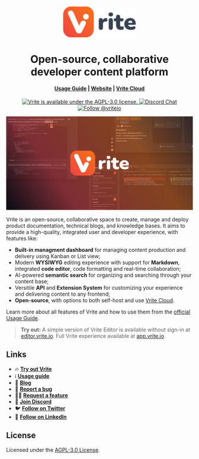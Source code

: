 <p align="center">
    <a href="https://vrite.io">
        <picture>
            <source media="(prefers-color-scheme: dark)" srcset=".github/assets/dark/logo.svg">
            <img src=".github/assets/light/logo.svg" width="196" alt="Logo"/>
        </picture>
    </a>
    <h1 align="center">Open-source, collaborative developer content platform</h1>
</p>
<h4 align="center">
  <a href="https://docs.vrite.io">Usage Guide</a> |
  <a href="https://vrite.io">Website</a> |
  <a href="https://app.vrite.io">Vrite Cloud</a>
</h4>
<p align="center">
  <a href="https://github.com/vriteio/vrite/blob/main/LICENSE">
    <img src="https://img.shields.io/github/license/vriteio/vrite" alt="Vrite is available under the AGPL-3.0 license." />
  </a>
  <a href="https://discord.gg/yYqDWyKnqE">
    <img src="https://img.shields.io/badge/chat-on%20discord-7289DA.svg" alt="Discord Chat" />
  </a>
  <a href="https://twitter.com/intent/follow?screen_name=vriteio">
    <img src="https://img.shields.io/twitter/follow/vriteio.svg?label=Follow%20@vriteio" alt="Follow @vriteio" />
  </a>
</p>

<img src=".github/assets/cover.png"/>

Vrite is an open-source, collaborative space to create, manage and deploy product documentation, technical blogs, and knowledge bases. It aims to provide a high-quality, integrated user and developer experience, with features like:

- **Built-in managment dashboard** for managing content production and delivery using Kanban or List view;
- Modern **WYSIWYG** editing experience with support for **Markdown**, integrated **code editor**, code formatting and real-time collaboration;
- AI-powered **semantic search** for organizing and searching through your content base;
- Versitile **API** and **Extension System** for customizing your experience and delivering content to any frontend;
- **Open-source**, with options to both self-host and use [Vrite Cloud](https://app.vrite.io).

Learn more about all features of Vrite and how to use them from the [official Usage Guide](https://docs.vrite.io).

> **Try out:** A simple version of Vrite Editor is available without sign-in at [editor.vrite.io](https://editor.vrite.io). Full Vrite experience available at [app.vrite.io](https://app.vrite.io).

## Links

- 🔥 [**Try out Vrite**](https://app.vrite.io)
- ℹ️ [**Usage guide**](https://docs.vrite.io)
- 🚀 [**Blog**](https://vrite.io/blog)
- 📝 [**Report a bug**](https://github.com/vriteio/vrite/issues)
- 🙋‍♀️ [**Request a feature**](https://github.com/vriteio/vrite/discussions)
- 💬 [**Join Discord**](https://discord.gg/yYqDWyKnqE)
- 🐦 [**Follow on Twitter**](https://twitter.com/vriteio)
- 💼 [**Follow on LinkedIn**](https://www.linkedin.com/company/vrite)

## License

Licensed under the [AGPL-3.0 License](https://github.com/vriteio/vrite/blob/main/LICENSE).
